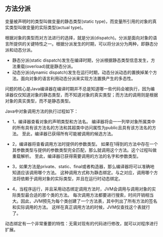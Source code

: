 ## 方法分派 ##

变量被声明时的类型叫做变量的静态类型(static type)，而变量所引用的对象的真实类型叫做变量的实际类型(actual type)。

根据对象的类型而对方法进行的选择，就是分派(dispatch)。分派是面向对象的语言所提供的关键特性之一。根据分派发生的时期，可以将分派分为两种，即静态分派和动态分派。

* 静态分派(static dispatch)发生在编译时期，分派根据静态类型信息发生，方法重载(overload)就是静态分派。
* 动态分派(dynamic dispatch)发生在运行时期，动态分派动态的置换掉某个方法。面向对象的语言利用动态分派来实现方法置换产生的多态性。

问题的核心是Java编译器在编译时期并不总是知道哪一些代码会被执行，因为编译器仅仅知道对象的静态类型，而不知道对象的真实类型；而方法的调用则是根据对象的真实类型，而不是静态类型。


Java中对象调用方法的执行过程如下：

* 1，编译器查看对象的声明类型和方法名。
编译器将会一一列举对象所属类中的所有具有该方法名的方法和其超类中访问属性为public且具有该方法名的方法。
至此，编译器已获得所有可能被调用的候选方法。

* 2，编译器将查看调用方法时提供的参数类型。
如果在1得到的方法中存在一个其参数类型与提供的参数类型完全匹配，那么就调用这个方法。这个过程叫做重载解析。
至此，编译器已获得需要调用的方法的名字和参数类型。

* 3，如果方法是private、static、final或者构造器，那么编译器将可以准确地知道应该调用哪个方法。
这种调用方式称为静态绑定。与之对应，调用哪个方法将依赖于调用对象的实际类型，并且在运行时动态绑定。

* 4，当程序运行，并且采用动态绑定调用方法时，JVM会调用与调用对象的实际类型最合适的那个类的方法。
每次调用方法都要进行搜索，时间开销相当大。因此，JVM预先为每个类创建了一个方法表，其中列出了所有方法的签名和实际调用的方法。
这样在真正调用方法的时候，JVM仅查找这个表就行了。

动态绑定有一个非常重要的特性：无需对现有的代码进行修改，就可以对程序进行扩展。
